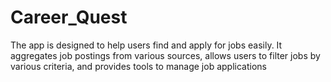 # Career_Quest
The app is designed to help users find and apply for jobs easily.
It aggregates job postings from various sources, allows users to filter jobs by various criteria, and provides tools to manage job applications
